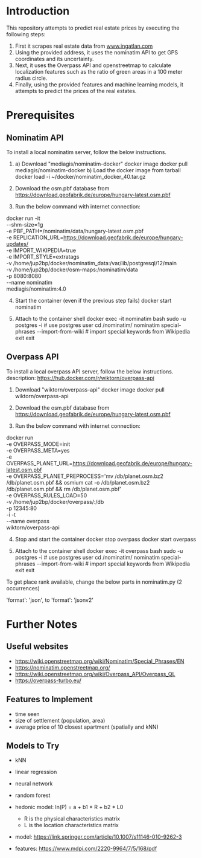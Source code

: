 # Introduction

This repository attempts to predict real estate prices by executing the following steps:
1. First it scrapes real estate data from www.ingatlan.com
2. Using the provided address, it uses the nominatim API to get GPS coordinates and its uncertainty.
3. Next, it uses the Overpass API and openstreetmap to calculate localization features such as the ratio of green areas in a 100 meter radius circle.
4. Finally, using the provided features and machine learning models, it attempts to predict the prices of the real estates.

# Prerequisites

## Nominatim API

To install a local nominatim server, follow the below instructions.

1. a) Download "mediagis/nominatim-docker" docker image
   docker pull mediagis/nominatim-docker
   b) Load the docker image from tarball
   docker load -i ~/docker/nominatim_docker_40.tar.gz

2. Download the osm.pbf database from https://download.geofabrik.de/europe/hungary-latest.osm.pbf

3. Run the below command with internet connection:

docker run -it \
    --shm-size=1g \
    -e PBF_PATH=/nominatim/data/hungary-latest.osm.pbf \
    -e REPLICATION_URL=https://download.geofabrik.de/europe/hungary-updates/ \
    -e IMPORT_WIKIPEDIA=true \
    -e IMPORT_STYLE=extratags \
    -v /home/jup2bp/docker/nominatim_data:/var/lib/postgresql/12/main \
    -v /home/jup2bp/docker/osm-maps:/nominatim/data \
    -p 8080:8080 \
    --name nominatim \
    mediagis/nominatim:4.0

4. Start the container (even if the previous step fails)
   docker start nominatim

5. Attach to the container shell
   docker exec -it nominatim bash
   sudo -u postgres -i  # use postgres user
   cd /nominatim/
   nominatim special-phrases --import-from-wiki  # import special keywords from Wikipedia
   exit
   exit

## Overpass API

To install a local overpass API server, follow the below instructions.
description: https://hub.docker.com/r/wiktorn/overpass-api

1. Download "wiktorn/overpass-api" docker image
   docker pull wiktorn/overpass-api

2. Download the osm.pbf database from https://download.geofabrik.de/europe/hungary-latest.osm.pbf

3. Run the below command with internet connection:

docker run \
  -e OVERPASS_MODE=init \
  -e OVERPASS_META=yes \
  -e OVERPASS_PLANET_URL=https://download.geofabrik.de/europe/hungary-latest.osm.pbf \
  -e OVERPASS_PLANET_PREPROCESS='mv /db/planet.osm.bz2 /db/planet.osm.pbf && osmium cat -o /db/planet.osm.bz2 /db/planet.osm.pbf && rm /db/planet.osm.pbf' \
  -e OVERPASS_RULES_LOAD=50 \
  -v /home/jup2bp/docker/overpass/:/db \
  -p 12345:80 \
  -i -t \
  --name overpass \
  wiktorn/overpass-api

4. Stop and start the container
   docker stop overpass
   docker start overpass

5. Attach to the container shell
   docker exec -it overpass bash
   sudo -u postgres -i  # use postgres user
   cd /nominatim/
   nominatim special-phrases --import-from-wiki  # import special keywords from Wikipedia
   exit
   exit

To get place rank available, change the below parts in nominatim.py (2 occurrences)

   'format': 'json',
to
   'format': 'jsonv2'

# Further Notes

## Useful websites

- https://wiki.openstreetmap.org/wiki/Nominatim/Special_Phrases/EN
- https://nominatim.openstreetmap.org/
- https://wiki.openstreetmap.org/wiki/Overpass_API/Overpass_QL
- https://overpass-turbo.eu/

## Features to Implement

- time seen
- size of settlement (population, area)
- average price of 10 closest apartment (spatially and kNN)

## Models to Try

- kNN
- linear regression
- neural network
- random forest
- hedonic model: ln(P) = a + b1 * R + b2 * L0
  - R is the physical characteristics matrix
  - L is the location characteristics matrix

- model: https://link.springer.com/article/10.1007/s11146-010-9262-3
- features: https://www.mdpi.com/2220-9964/7/5/168/pdf
